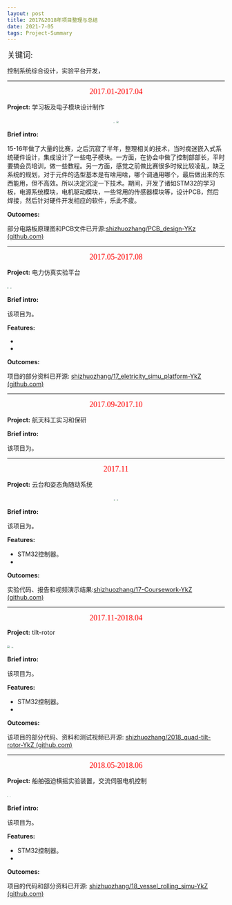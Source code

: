 ```yaml
---
layout: post
title: 2017&2018年项目整理与总结
date: 2021-7-05
tags: Project-Summary
---
```

<p align="left"><font face="黑体" size=4>关键词:</font></p> 

控制系统综合设计，实验平台开发，

___

<center> <font face="黑体" color=red size=4>2017.01-2017.04</font></center>

**Project:**  学习板及电子模块设计制作

<center class="half">
    <img src="https://shizhuozhang.github.io/images/project_summary/IMG_20170621_144514.jpg" style="zoom:15%;" />
    <img src="https://shizhuozhang.github.io/images/project_summary/ahrs.jpg" style="zoom:33%;" />
</center>



**Brief intro:**

15-16年做了大量的比赛，之后沉寂了半年，整理相关的技术，当时痴迷嵌入式系统硬件设计，集成设计了一些电子模块。一方面，在协会中做了控制部部长，平时要搞会员培训，做一些教程。另一方面，感觉之前做比赛很多时候比较凌乱，缺乏系统的规划，对于元件的选型基本是有啥用啥，哪个调通用哪个，最后做出来的东西能用，但不高效。所以决定沉淀一下技术。期间，开发了诸如STM32的学习板，电源系统模块，电机驱动模块，一些常用的传感器模块等，设计PCB，然后焊接，然后针对硬件开发相应的软件，乐此不疲。

**Outcomes:**

部分电路板原理图和PCB文件已开源:[shizhuozhang/PCB_design-YKz (github.com)](https://github.com/shizhuozhang/PCB_design-YKz)

___

<center> <font face="黑体" color=red size=4>2017.05-2017.08</font></center>

**Project:**  电力仿真实验平台

<img src="https://shizhuozhang.github.io/images/project_summary/1-16348872754551.jpg" style="zoom:20%;" />

<img src="https://shizhuozhang.github.io/images/project_summary/2-16348872993152.jpg" style="zoom:15%;" />

**Brief intro:**

该项目为。

**Features:**

* 
* 

**Outcomes:**

项目的部分资料已开源: [shizhuozhang/17_eletricity_simu_platform-YkZ (github.com)](https://github.com/shizhuozhang/17_eletricity_simu_platform-YkZ)

___

<center> <font face="黑体" color=red size=4>2017.09-2017.10</font></center>

**Project:**  航天科工实习和保研



**Brief intro:**

该项目为。



___

<center> <font face="黑体" color=red size=4>2017.11</font></center>

**Project:**  云台和姿态角随动系统

<center class="half">
    <img src="https://shizhuozhang.github.io/images/project_summary/1.jpg" style="zoom:20%;" />
    <img src="https://shizhuozhang.github.io/images/project_summary/2.jpg" style="zoom:20%;" />
</center>




**Brief intro:**

该项目为。

**Features:**

* STM32控制器。
* 

**Outcomes:**

实验代码、报告和视频演示结果:[shizhuozhang/17-Coursework-YkZ (github.com)](https://github.com/shizhuozhang/17-Coursework-YkZ)



___

<center> <font face="黑体" color=red size=4>2017.11-2018.04</font></center>

**Project:**  tilt-rotor 

<img src="https://shizhuozhang.github.io/images/project_summary/Tilt-rotor-bet.JPG" style="zoom:40%;" />

<img src="https://shizhuozhang.github.io/images/project_summary/tiltrotor.jpg" style="zoom:20%;" />

**Brief intro:**

该项目为。

**Features:**

* STM32控制器。
* 

**Outcomes:**

该项目的部分代码、资料和测试视频已开源: [shizhuozhang/2018_quad-tilt-rotor-YkZ (github.com)](https://github.com/shizhuozhang/2018_quad-tilt-rotor-YkZ)



___

<center> <font face="黑体" color=red size=4>2018.05-2018.06</font></center>

**Project:**  船舶强迫横摇实验装置，交流伺服电机控制

<img src="https://shizhuozhang.github.io/images/project_summary/experiment1.jpg" style="zoom:15%;" />

<img src="https://shizhuozhang.github.io/images/project_summary/device1.jpg" style="zoom:10%;" />

**Brief intro:**

该项目为。

**Features:**

* STM32控制器。
* 

**Outcomes:**

项目的代码和部分资料已开源: [shizhuozhang/18_vessel_rolling_simu-YkZ (github.com)](https://github.com/shizhuozhang/18_vessel_rolling_simu-YkZ)

